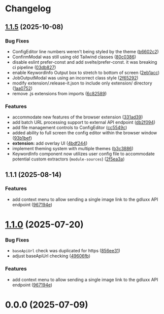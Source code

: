 # Changelog

## [1.1.5](https://github.com/gdluxx/gdluxx/compare/extension-v1.1.1...extension-v1.1.5) (2025-10-08)


### Bug Fixes

* ConfigEditor line numbers weren't being styled by the theme ([b6602c2](https://github.com/gdluxx/gdluxx/commit/b6602c2d1581d092c1d36298999d2c3bc4975b0d))
* ConfirmModal was still using old Tailwind classes ([80c0386](https://github.com/gdluxx/gdluxx/commit/80c03861c6b2e2b7b3350e928138c1a7e06c80ef))
* disable eslint prefer-const and add svelte/prefer-const. it was breaking ci pipeline ([03db827](https://github.com/gdluxx/gdluxx/commit/03db8278fdaf159386005f1191a316d7202f5afa))
* enable KeywordInfo Output box to stretch to bottom of screen ([2eb1acc](https://github.com/gdluxx/gdluxx/commit/2eb1acc47e7f84df1673fd2ce6142c38d9952f02))
* JobOutputModal was using an incorrect class style ([2f65292](https://github.com/gdluxx/gdluxx/commit/2f65292816337d0aee044acf875fe238cc3e9173))
* modify extension/.release-it.json to include only extension/  directory ([1aa0752](https://github.com/gdluxx/gdluxx/commit/1aa075230ee8ecd3f05a49f26c1b35620971fa55))
* remove .js extensions from imports ([6c82589](https://github.com/gdluxx/gdluxx/commit/6c8258912896deafeecf54badb24635a5cb7e87b))


### Features

* accommodate new features of the browser extension ([331ad39](https://github.com/gdluxx/gdluxx/commit/331ad3979362c959e2462c0c6d84472e6321820e))
* add batch URL processing support to external API endpoint ([db2f094](https://github.com/gdluxx/gdluxx/commit/db2f094314c95c290237513794c11e99e467c20a))
* add file management controls to ConfigEditor ([cc5549c](https://github.com/gdluxx/gdluxx/commit/cc5549c00c9dce3a8384eab188a7508a9f8d79ad))
* added ability to full screen the config editor within the browser window ([93b1bef](https://github.com/gdluxx/gdluxx/commit/93b1befe56741ac6c1fc378c49e564c4b01285ff))
* **extension:** add overlay UI ([4bdf244](https://github.com/gdluxx/gdluxx/commit/4bdf2447559a0a1c13d272f462b7583b9ab4f4b0))
* implement theming system with multiple themes ([b3c3886](https://github.com/gdluxx/gdluxx/commit/b3c3886623b19e85d675297f15d5df79410d9db6))
* KeywordInfo component now utilizes user config file to accommodate potential custom extractors (`module-sources`) ([2f5ea3a](https://github.com/gdluxx/gdluxx/commit/2f5ea3ac2f223548de663296ac42b55cf1453e66))

## 1.1.1 (2025-08-14)


### Features

* add context menu to allow sending a single image link to the gdluxx API endpoint ([967194e](https://github.com/gdluxx/gdluxx/commit/967194e43f8826e4a10e2c9bda5329ecaeff7117))

# [1.1.0](https://github.com/gdluxx/gdluxx-browser/compare/0.0.0...v1.1.0) (2025-07-20)


### Bug Fixes

* `baseApiUrl` check was duplicated for https ([856ee31](https://github.com/gdluxx/gdluxx-browser/commit/856ee31dec415295becc6210bc71da3b2d452b73))
* adjust baseApiUrl checking ([49606fb](https://github.com/gdluxx/gdluxx-browser/commit/49606fb6c75e7d2e7679554d8aba45d3dad3860c))


### Features

* add context menu to allow sending a single image link to the gdluxx API endpoint ([967194e](https://github.com/gdluxx/gdluxx-browser/commit/967194e43f8826e4a10e2c9bda5329ecaeff7117))



# 0.0.0 (2025-07-09)
